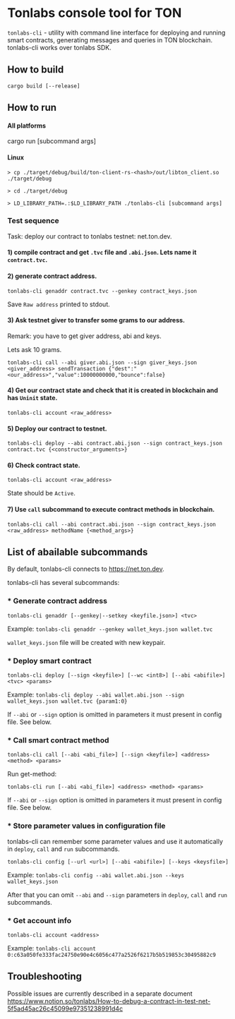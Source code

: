 # Tonlabs console tool for TON

`tonlabs-cli` - utility with command line interface for deploying and running smart contracts, generating messages and queries in TON blockchain.
tonlabs-cli works over tonlabs SDK.

## How to build

    cargo build [--release]

## How to run

#### All platforms
cargo run [subcommand args]

#### Linux
`> cp ./target/debug/build/ton-client-rs-<hash>/out/libton_client.so ./target/debug`

`> cd ./target/debug`

`> LD_LIBRARY_PATH=.:$LD_LIBRARY_PATH ./tonlabs-cli [subcommand args]`

### Test sequence
Task: deploy our contract to tonlabs testnet: net.ton.dev.

#### 1) compile contract and get `.tvc` file and `.abi.json`. Lets name it `contract.tvc`.

#### 2) generate contract address.

    tonlabs-cli genaddr contract.tvc --genkey contract_keys.json

Save `Raw address` printed to stdout.

#### 3) Ask testnet giver to transfer some grams to our address.

Remark: you have to get giver address, abi and keys. 

Lets ask 10 grams.

    tonlabs-cli call --abi giver.abi.json --sign giver_keys.json <giver_address> sendTransaction {"dest":"<our_address>","value":10000000000,"bounce":false}

#### 4) Get our contract state and check that it is created in blockchain and has `Uninit` state.

    tonlabs-cli account <raw_address>

#### 5) Deploy our contract to testnet.

    tonlabs-cli deploy --abi contract.abi.json --sign contract_keys.json contract.tvc {<constructor_arguments>}

#### 6) Check contract state.

    tonlabs-cli account <raw_address>

State should be `Active`.

#### 7) Use `call` subcommand to execute contract methods in blockchain.

    tonlabs-cli call --abi contract.abi.json --sign contract_keys.json <raw_address> methodName {<method_args>}

## List of abailable subcommands

By default, tonlabs-cli connects to https://net.ton.dev.

tonlabs-cli has several subcommands:

### * Generate contract address

    tonlabs-cli genaddr [--genkey|--setkey <keyfile.json>] <tvc>

Example: `tonlabs-cli genaddr --genkey wallet_keys.json wallet.tvc`

`wallet_keys.json` file will be created with new keypair.

### * Deploy smart contract

    tonlabs-cli deploy [--sign <keyfile>] [--wc <int8>] [--abi <abifile>] <tvc> <params> 

Example: `tonlabs-cli deploy --abi wallet.abi.json --sign wallet_keys.json wallet.tvc {param1:0}`

If `--abi` or `--sign` option is omitted in parameters it must present in config file. See below.

### * Call smart contract method

    tonlabs-cli call [--abi <abi_file>] [--sign <keyfile>] <address> <method> <params>

Run get-method:

    tonlabs-cli run [--abi <abi_file>] <address> <method> <params>

If `--abi` or `--sign` option is omitted in parameters it must present in config file. See below.

### * Store parameter values in configuration file

tonlabs-cli can remember some parameter values and use it automatically in `deploy`, `call` and `run` subcommands.

    tonlabs-cli config [--url <url>] [--abi <abifile>] [--keys <keysfile>]

Example: `tonlabs-cli config --abi wallet.abi.json --keys wallet_keys.json`

After that you can omit `--abi` and `--sign` parameters in `deploy`, `call` and `run` subcommands. 

### * Get account info

    tonlabs-cli account <address>

Example: `tonlabs-cli account 0:c63a050fe333fac24750e90e4c6056c477a2526f6217b5b519853c30495882c9`

## Troubleshooting

Possible issues are currently described in a separate document https://www.notion.so/tonlabs/How-to-debug-a-contract-in-test-net-5f5ad45ac26c45099e97351238991d4c
